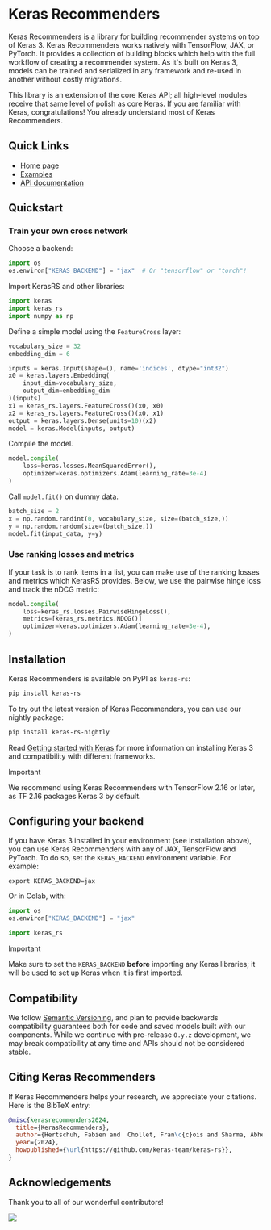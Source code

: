 # Keras Recommenders

Keras Recommenders is a library for building recommender systems on top of
Keras 3. Keras Recommenders works natively with TensorFlow, JAX, or PyTorch. It
provides a collection of building blocks which help with the full workflow of
creating a recommender system. As it's built on Keras 3, models can be trained
and serialized in any framework and re-used in another without costly
migrations.

This library is an extension of the core Keras API; all high-level modules
receive that same level of polish as core Keras. If you are familiar with Keras,
congratulations! You already understand most of Keras Recommenders.

## Quick Links

- [Home page](https://keras.io/keras_rs)
- [Examples](https://keras.io/keras_rs/examples)
- [API documentation](https://keras.io/keras_rs/api)

## Quickstart

### Train your own cross network

Choose a backend:

```python
import os
os.environ["KERAS_BACKEND"] = "jax"  # Or "tensorflow" or "torch"!
```

Import KerasRS and other libraries:

```python
import keras
import keras_rs
import numpy as np
```

Define a simple model using the `FeatureCross` layer:

```python
vocabulary_size = 32
embedding_dim = 6

inputs = keras.Input(shape=(), name='indices', dtype="int32")
x0 = keras.layers.Embedding(
    input_dim=vocabulary_size,
    output_dim=embedding_dim
)(inputs)
x1 = keras_rs.layers.FeatureCross()(x0, x0)
x2 = keras_rs.layers.FeatureCross()(x0, x1)
output = keras.layers.Dense(units=10)(x2)
model = keras.Model(inputs, output)
```

Compile the model.

```python
model.compile(
    loss=keras.losses.MeanSquaredError(),
    optimizer=keras.optimizers.Adam(learning_rate=3e-4)
)
```

Call `model.fit()` on dummy data.

```python
batch_size = 2
x = np.random.randint(0, vocabulary_size, size=(batch_size,))
y = np.random.random(size=(batch_size,))
model.fit(input_data, y=y)
```

### Use ranking losses and metrics

If your task is to rank items in a list, you can make use of the ranking losses
and metrics which KerasRS provides. Below, we use the pairwise hinge loss and
track the nDCG metric:

```python
model.compile(
    loss=keras_rs.losses.PairwiseHingeLoss(),
    metrics=[keras_rs.metrics.NDCG()]
    optimizer=keras.optimizers.Adam(learning_rate=3e-4),
)
```

## Installation

Keras Recommenders is available on PyPI as `keras-rs`:

```bash
pip install keras-rs
```

To try out the latest version of Keras Recommenders, you can use our nightly
package:

```bash
pip install keras-rs-nightly
```

Read [Getting started with Keras](https://keras.io/getting_started/) for more
information on installing Keras 3 and compatibility with different frameworks.

> [!IMPORTANT]
> We recommend using Keras Recommenders with TensorFlow 2.16 or later, as
> TF 2.16 packages Keras 3 by default.

## Configuring your backend

If you have Keras 3 installed in your environment (see installation above), you
can use Keras Recommenders with any of JAX, TensorFlow and PyTorch. To do so,
set the `KERAS_BACKEND` environment variable. For example:

```shell
export KERAS_BACKEND=jax
```

Or in Colab, with:

```python
import os
os.environ["KERAS_BACKEND"] = "jax"

import keras_rs
```

> [!IMPORTANT]
> Make sure to set the `KERAS_BACKEND` **before** importing any Keras libraries;
> it will be used to set up Keras when it is first imported.

## Compatibility

We follow [Semantic Versioning](https://semver.org/), and plan to provide
backwards compatibility guarantees both for code and saved models built with our
components. While we continue with pre-release `0.y.z` development, we may break
compatibility at any time and APIs should not be considered stable.

## Citing Keras Recommenders

If Keras Recommenders helps your research, we appreciate your citations.
Here is the BibTeX entry:

```bibtex
@misc{kerasrecommenders2024,
  title={KerasRecommenders},
  author={Hertschuh, Fabien and  Chollet, Fran\c{c}ois and Sharma, Abheesht and others},
  year={2024},
  howpublished={\url{https://github.com/keras-team/keras-rs}},
}
```

## Acknowledgements

Thank you to all of our wonderful contributors!

<a href="https://github.com/keras-team/keras-rs/graphs/contributors">
  <img src="https://contrib.rocks/image?repo=keras-team/keras-rs" />
</a>
